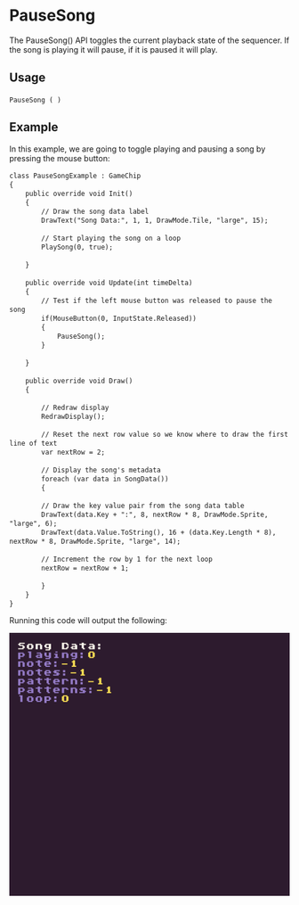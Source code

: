 # PauseSong

The PauseSong() API toggles the current playback state of the sequencer. If the song is playing it will pause, if it is paused it will play.

## Usage

`PauseSong ( )`

## Example

In this example, we are going to toggle playing and pausing a song by pressing the mouse button:

    class PauseSongExample : GameChip
    {
        public override void Init()
        { 
            // Draw the song data label
            DrawText("Song Data:", 1, 1, DrawMode.Tile, "large", 15);

            // Start playing the song on a loop
            PlaySong(0, true);

        }

        public override void Update(int timeDelta)
        { 
            // Test if the left mouse button was released to pause the song
            if(MouseButton(0, InputState.Released))
            {
                PauseSong();
            }

        }

        public override void Draw()
        { 

            // Redraw display
            RedrawDisplay();

            // Reset the next row value so we know where to draw the first line of text
            var nextRow = 2;

            // Display the song's metadata
            foreach (var data in SongData())
            {

            // Draw the key value pair from the song data table
            DrawText(data.Key + ":", 8, nextRow * 8, DrawMode.Sprite, "large", 6);
            DrawText(data.Value.ToString(), 16 + (data.Key.Length * 8), nextRow * 8, DrawMode.Sprite, "large", 14);

            // Increment the row by 1 for the next loop
            nextRow = nextRow + 1;

            }
        }
    }

Running this code will output the following:

<p style="text-align:center"><img src="images/PauseSongOutput_image_0.png" /></p>


